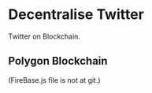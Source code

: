 # Decentralise Twitter

Twitter on Blockchain.

## Polygon Blockchain



(FireBase.js file is not at git.)